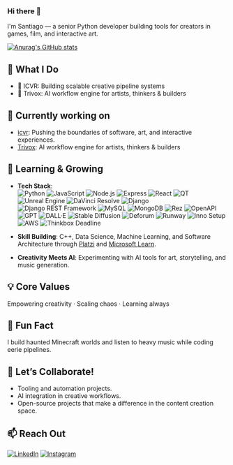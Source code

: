 ### Hi there 👋

I'm Santiago — a senior Python developer building tools for creators in games, film, and interactive art.

[![Anurag's GitHub stats](https://github-readme-stats.vercel.app/api?username=alexsc6955&count_private=true&theme=dark&show_icons=true)](https://github.com/anuraghazra/github-readme-stats)

## 🎨 What I Do
- 🚀 ICVR: Building scalable creative pipeline systems  
- 🧩 Trivox: AI workflow engine for artists, thinkers & builders

## 🔭 Currently working on
- [icvr](https://icvr.io/): Pushing the boundaries of software, art, and interactive experiences.
- [Trivox](https://github.com/trivox-io): AI workflow engine for artists, thinkers & builders  


## 🌱 Learning & Growing
- **Tech Stack**:  
  ![Python](https://img.shields.io/badge/Python-3776AB?style=for-the-badge&logo=python&logoColor=white)
  ![JavaScript](https://img.shields.io/badge/JavaScript-F7DF1E?style=for-the-badge&logo=javascript&logoColor=black)
  ![Node.js](https://img.shields.io/badge/Node.js-339933?style=for-the-badge&logo=nodedotjs&logoColor=white)
  ![Express](https://img.shields.io/badge/Express-000000?style=for-the-badge&logo=express&logoColor=white)
  ![React](https://img.shields.io/badge/React-61DAFB?style=for-the-badge&logo=react&logoColor=black)
  ![QT](https://img.shields.io/badge/QT-41CD52?style=for-the-badge&logo=qt&logoColor=white)
  ![Unreal Engine](https://img.shields.io/badge/Unreal_Engine-0E1128?style=for-the-badge&logo=unreal-engine&logoColor=white)
  ![DaVinci Resolve](https://img.shields.io/badge/DaVinci_Resolve-20232A?style=for-the-badge&logo=davinci-resolve&logoColor=white)
  ![Django](https://img.shields.io/badge/Django-092E20?style=for-the-badge&logo=django&logoColor=white)
  ![Django REST Framework](https://img.shields.io/badge/Django_REST_Framework-092E20?style=for-the-badge&logo=django&logoColor=white)
  ![MySQL](https://img.shields.io/badge/MySQL-4479A1?style=for-the-badge&logo=mysql&logoColor=white)
  ![MongoDB](https://img.shields.io/badge/MongoDB-47A248?style=for-the-badge&logo=mongodb&logoColor=white)
  ![Rez](https://img.shields.io/badge/Rez-FF7A59?style=for-the-badge)
  ![OpenAPI](https://img.shields.io/badge/OpenAPI-6BA539?style=for-the-badge&logo=openapi-initiative&logoColor=white)
  ![GPT](https://img.shields.io/badge/GPT-FF4500?style=for-the-badge&logo=openai&logoColor=white)
  ![DALL·E](https://img.shields.io/badge/DALL·E-1A1A1A?style=for-the-badge&logo=openai&logoColor=white)
  ![Stable Diffusion](https://img.shields.io/badge/Stable_Diffusion-4B8BBE?style=for-the-badge&logo=stable-diffusion&logoColor=white)
  ![Deforum](https://img.shields.io/badge/Deforum-FFB6C1?style=for-the-badge)
  ![Runway](https://img.shields.io/badge/Runway-4B8BBE?style=for-the-badge&logo=runway&logoColor=white)
  ![Inno Setup](https://img.shields.io/badge/Inno_Setup-007ACC?style=for-the-badge&logo=windows&logoColor=white)
  ![AWS](https://img.shields.io/badge/AWS-232F3E?style=for-the-badge&logo=amazon-aws&logoColor=white)
  ![Thinkbox Deadline](https://img.shields.io/badge/Thinkbox_Deadline-FF9900?style=for-the-badge&logo=autodesk&logoColor=white)

- **Skill Building**: C++, Data Science, Machine Learning, and Software Architecture through [Platzi](https://platzi.com) and [Microsoft Learn](https://learn.microsoft.com).
- **Creativity Meets AI**: Experimenting with AI tools for art, storytelling, and music generation.

## 💡 Core Values
Empowering creativity · Scaling chaos · Learning always  

## 🎸 Fun Fact
I build haunted Minecraft worlds and listen to heavy music while coding eerie pipelines.

## 👯 Let’s Collaborate!
- Tooling and automation projects.
- AI integration in creative workflows.
- Open-source projects that make a difference in the content creation space.

## 📫 Reach Out
[![LinkedIn](https://img.shields.io/badge/LinkedIn-0A66C2?style=for-the-badge&logo=linkedin&logoColor=white)](https://www.linkedin.com/in/alexsc6955/)
[![Instagram](https://img.shields.io/badge/Instagram-E4405F?style=for-the-badge&logo=instagram&logoColor=white)](https://www.instagram.com/rincorpes/)
